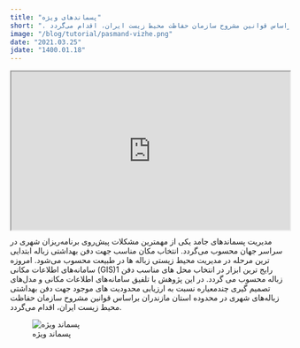 ```yaml
---
title: "پسماندهای ویژه"
short: ". در این پژوهش با تلفیق سامانه‌های اطلاعات مکانی و مدل‌های تصمیم گیری چندمعیاره نسبت به ارزیابی محدودیت های موجود جهت دفن بهداشتی زباله‌های شهری در محدوده استان مازندران براساس قوانین مشروح سازمان حفاظت محیط زیست ایران، اقدام می‌گردد."
image: "/blog/tutorial/pasmand-vizhe.png"
date: "2021.03.25"
jdate: "1400.01.18"
---
```


<style>.h_iframe-aparat_embed_frame{position:relative;}.h_iframe-aparat_embed_frame .ratio{display:block;width:100%;height:auto;}.h_iframe-aparat_embed_frame iframe{position:absolute;top:0;left:0;width:100%;height:100%;}</style><div class="h_iframe-aparat_embed_frame"><span style="display: block;padding-top: 57%"></span><iframe src="https://www.aparat.com/video/video/embed/videohash/8frYM/vt/frame" title="زباله های ویژه" allowFullScreen="true" webkitallowfullscreen="true" mozallowfullscreen="true"></iframe></div>

<p>
مدیریت پسماندهای جامد یکی از مهمترین مشکلات پیش‌روی برنامه‌ریزان شهری در سراسر جهان محسوب می‌گردد. انتخاب مکان مناسب جهت دفن بهداشتی زباله ابتدایی ترین مرحله در مدیریت محیط زیستی زباله ها در طبیعت محسوب می‌شود. امروزه سامانه‌های اطلاعات مکانی (GIS)1 رایج ترین ابزار در انتخاب محل های مناسب دفن زباله محسوب می گردد. در این پژوهش با تلفیق سامانه‌های اطلاعات مکانی و مدل‌های تصمیم گیری چندمعیاره نسبت به ارزیابی محدودیت های موجود جهت دفن بهداشتی زباله‌های شهری در محدوده استان مازندران براساس قوانین مشروح سازمان حفاظت محیط زیست ایران، اقدام می‌گردد.
</p>

<figure>
  <img src="/blog/tutorial/pasmand-vizhe.png" alt="پسماند ویژه">
  <figcaption>
پسماند ویژه
</figcaption>
</figure>

<div style="padding:16px"> </div>
